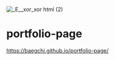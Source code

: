 ![_E__xor_xor html (2)](https://user-images.githubusercontent.com/82139750/131826978-11e17db2-1864-4a04-8fe7-3c1a779b6e8d.png)
# portfolio-page
https://baegchi.github.io/portfolio-page/
